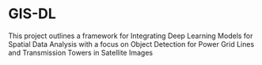 # GIS-DL
This project outlines a framework for Integrating Deep Learning Models for Spatial Data Analysis with a focus on Object Detection for Power Grid Lines and Transmission Towers in Satellite Images
